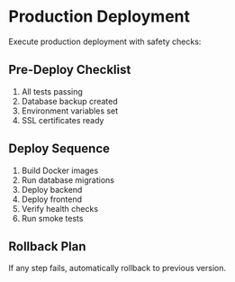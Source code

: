 # Production Deployment

Execute production deployment with safety checks:

## Pre-Deploy Checklist
1. All tests passing
2. Database backup created
3. Environment variables set
4. SSL certificates ready

## Deploy Sequence
1. Build Docker images
2. Run database migrations
3. Deploy backend
4. Deploy frontend
5. Verify health checks
6. Run smoke tests

## Rollback Plan
If any step fails, automatically rollback to previous version.
